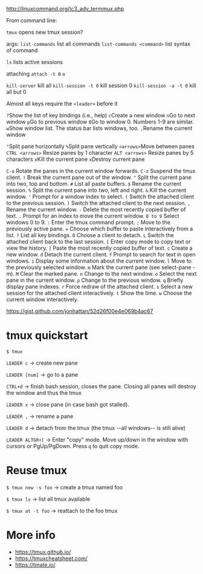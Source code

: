 http://linuxcommand.org/lc3_adv_termmux.php

From command line:

`tmux` opens new tmux session?

args:
`list-commands` list all commands
`list-commands <command>` list syntax of command

`ls` lists active sessions

attaching
`attach -t 0`
`a`

`kill-server` kill all
`kill-session -t 0` kill session 0
`kill-session -a -t 0` kill all but 0


Almost all keys require the `<leader>` before it

`?`Show the list of key bindings (i.e., help)
`c`Create a new window
`n`Go to next window
`p`Go to previous window
`0`Go to window 0. Numbers 1-9 are similar.
`w`Show window list. The status bar lists windows, too.
`,`Rename the current window

`"`Split pane horizontally
`%`Split pane vertically
`<arrows>`Move between panes
`CTRL <arrows>` Resize panes by 1 character
`ALT <arrows>` Resize panes by 5 characters
`x`Kill the current pane
`x`Destroy current pane

`C-o`        Rotate the panes in the current window forwards.
`C-z`        Suspend the tmux client.
`!`          Break the current pane out of the window.
`"`          Split the current pane into two, top and bottom.
`#`          List all paste buffers.
`$`          Rename the current session.
`%`          Split the current pane into two, left and right.
`&`          Kill the current window.
`'`          Prompt for a window index to select.
`(`          Switch the attached client to the previous session.
`)`          Switch the attached client to the next session.
`,`          Rename the current window.
`-`          Delete the most recently copied buffer of text.
`.`          Prompt for an index to move the current window.
`0 to 9`      Select windows 0 to 9.
`:`          Enter the tmux command prompt.
`;`          Move to the previously active pane.
`=`          Choose which buffer to paste interactively from a list.
`?`          List all key bindings.
`D`          Choose a client to detach.
`L`          Switch the attached client back to the last session.
`[`          Enter copy mode to copy text or view the history.
`]`          Paste the most recently copied buffer of text.
`c`          Create a new window.
`d`          Detach the current client.
`f`          Prompt to search for text in open windows.
`i`          Display some information about the current window.
`l`          Move to the previously selected window.
`m`          Mark the current pane (see select-pane -m).
`M`          Clear the marked pane.
`n`          Change to the next window.
`o`          Select the next pane in the current window.
`p`          Change to the previous window.
`q`          Briefly display pane indexes.
`r`          Force redraw of the attached client.
`s`          Select a new session for the attached client interactively.
`t`          Show the time.
`w`          Choose the current window interactively.


https://gist.github.com/jonhattan/52d26f00e4e069b4ac67
# tmux quickstart

`$ tmux`

`LEADER c` -> create new pane

`LEADER [num]` -> go to a pane

`CTRL+d` -> finish bash session, closes the pane. Closing all panes will destroy the window and thus the tmux

`LEADER x` -> close pane (in case bash got stalled).

`LEADER ,` -> rename a pane

`LEADER d` -> detach from the tmux (the tmux --all windows-- is still alive)

`LEADER ALTGR+[` -> Enter "copy" mode. Move up/down in the window with cursors or PgUp/PgDown. Press `q` to quit copy mode.

# Reuse tmux

`$ tmux new -s foo` -> create a tmux named foo

`$ tmux ls` -> list all tmux available

`$ tmux at -t foo` -> reattach to the foo tmux



# More info
* https://tmux.github.io/
* https://tmuxcheatsheet.com/
* https://tmate.io/

